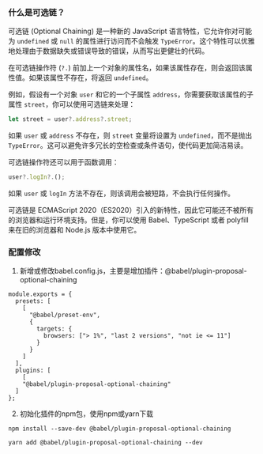 ### 什么是可选链？
可选链 (Optional Chaining) 是一种新的 JavaScript 语言特性，它允许你对可能为 `undefined` 或 `null` 的属性进行访问而不会触发 `TypeError`。这个特性可以优雅地处理由于数据缺失或错误导致的错误，从而写出更健壮的代码。

在可选链操作符 (`?.`) 前加上一个对象的属性名，如果该属性存在，则会返回该属性值。如果该属性不存在，将返回 `undefined`。

例如，假设有一个对象 `user` 和它的一个子属性 `address`，你需要获取该属性的子属性 `street`，你可以使用可选链来处理：

```js
let street = user?.address?.street;
```

如果 `user` 或 `address` 不存在，则 `street` 变量将设置为 `undefined`，而不是抛出 `TypeError`。这可以避免许多冗长的空检查或条件语句，使代码更加简洁易读。

可选链操作符还可以用于函数调用：

```js
user?.logIn?.();
```

如果 `user` 或 `logIn` 方法不存在，则该调用会被短路，不会执行任何操作。

可选链是 ECMAScript 2020（ES2020）引入的新特性，因此它可能还不被所有的浏览器和运行环境支持。但是，你可以使用 Babel、TypeScript 或者 polyfill 来在旧的浏览器和 Node.js 版本中使用它。

### 配置修改

1. 新增或修改babel.config.js，主要是增加插件：@babel/plugin-proposal-optional-chaining
```
module.exports = {
  presets: [
    [
      "@babel/preset-env",
      {
        targets: {
          browsers: ["> 1%", "last 2 versions", "not ie <= 11"]
        }
      }
    ]
  ],
  plugins: [
    [
    "@babel/plugin-proposal-optional-chaining"
  ]
};
```
2. 初始化插件的npm包，使用npm或yarn下载
```
npm install --save-dev @babel/plugin-proposal-optional-chaining
```
```
yarn add @babel/plugin-proposal-optional-chaining --dev
```